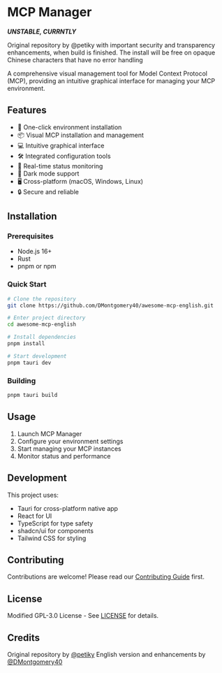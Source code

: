 # MCP Manager

**_UNSTABLE, CURRNTLY_**

Original repository by @petiky with important security and transparency enhancements, when build is finished.  The install will be free on opaque Chinese characters that have no error handling

A comprehensive visual management tool for Model Context Protocol (MCP), providing an intuitive graphical interface for managing your MCP environment.

## Features

- 🚀 One-click environment installation
- 📦 Visual MCP installation and management
- 💻 Intuitive graphical interface
- 🛠 Integrated configuration tools
- 🔄 Real-time status monitoring
- 🌙 Dark mode support
- 🖥 Cross-platform (macOS, Windows, Linux)
- 🔒 Secure and reliable

## Installation

### Prerequisites
- Node.js 16+
- Rust
- pnpm or npm

### Quick Start
```bash
# Clone the repository
git clone https://github.com/DMontgomery40/awesome-mcp-english.git

# Enter project directory
cd awesome-mcp-english

# Install dependencies
pnpm install

# Start development
pnpm tauri dev
```

### Building
```bash
pnpm tauri build
```

## Usage

1. Launch MCP Manager
2. Configure your environment settings
3. Start managing your MCP instances
4. Monitor status and performance

## Development

This project uses:
- Tauri for cross-platform native app
- React for UI
- TypeScript for type safety
- shadcn/ui for components
- Tailwind CSS for styling

## Contributing

Contributions are welcome! Please read our [Contributing Guide](CONTRIBUTING.md) first.

## License

Modified GPL-3.0 License - See [LICENSE](LICENSE) for details.

## Credits

Original repository by [@petiky](https://github.com/petiky)
English version and enhancements by [@DMontgomery40](https://github.com/DMontgomery40)
